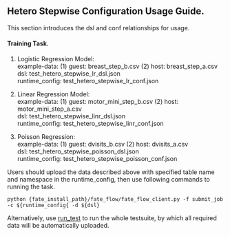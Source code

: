 ## Hetero Stepwise Configuration Usage Guide.

This section introduces the dsl and conf relationships for usage.

#### Training Task.

1. Logistic Regression Model:  
    example-data: (1) guest: breast_step_b.csv  (2) host: breast_step_a.csv  
    dsl: test_hetero_stepwise_lr_dsl.json  
    runtime_config: test_hetero_stepwise_lr_conf.json
     
2. Linear Regression Model:  
    example-data: (1) guest: motor_mini_step_b.csv
                  (2) host: motor_mini_step_a.csv  
    dsl: test_hetero_stepwise_linr_dsl.json  
    runtime_config: test_hetero_stepwise_linr_conf.json
   
3. Poisson Regression:  
    example-data: (1) guest: dvisits_b.csv
                  (2) host: dvisits_a.csv  
    dsl: test_hetero_stepwise_poisson_dsl.json  
    runtime_config: test_hetero_stepwise_poisson_conf.json
    
   
Users should upload the data described above with specified table name and namespace in the runtime_config, 
then use following commands to running the task.
    
    python {fate_install_path}/fate_flow/fate_flow_client.py -f submit_job -c ${runtime_config{ -d ${dsl}

Alternatively, use [run_test](../../test) to run the whole testsuite, by which all required data will be automatically uploaded. 